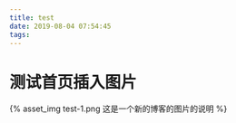 ```yaml
---
title: test
date: 2019-08-04 07:54:45
tags:
---
```


# 测试首页插入图片

{% asset_img test-1.png 这是一个新的博客的图片的说明 %}

